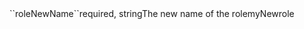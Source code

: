 <tr><td>``roleNewName``</td><td>required, string</td><td>The new name of the role</td><td>myNewrole</td><td></td></tr>
